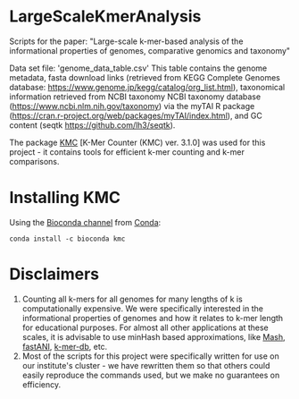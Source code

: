 # LargeScaleKmerAnalysis
Scripts for the paper: "Large-scale k-mer-based analysis of the informational properties of genomes, comparative genomics and taxonomy"

Data set file: 'genome_data_table.csv'
This table contains the genome metadata, fasta download links (retrieved from KEGG Complete Genomes database: https://www.genome.jp/kegg/catalog/org_list.html), taxonomical information retrieved from NCBI taxonomy NCBI taxonomy database (https://www.ncbi.nlm.nih.gov/taxonomy) via the myTAI R package (https://cran.r-project.org/web/packages/myTAI/index.html), and GC content (seqtk https://github.com/lh3/seqtk).

The package [KMC](http://sun.aei.polsl.pl/kmc) \[K-Mer Counter (KMC) ver. 3.1.0\] was used for this project - it contains tools for efficient k-mer counting and k-mer comparisons. 

# Installing KMC

Using the [Bioconda channel](https://bioconda.github.io/) from [Conda](https://conda.io/docs/install/quick.html):

```
conda install -c bioconda kmc
```

# Disclaimers
1. Counting all k-mers for all genomes for many lengths of k is computationally expensive. We were specifically interested in the informational properties of genomes and how it relates to k-mer length for educational purposes. For almost all other applications at these scales, it is advisable to use minHash based approximations, like [Mash](https://mash.readthedocs.io/en/latest/), [fastANI](https://github.com/ParBLiSS/FastANI), [k-mer-db](https://github.com/refresh-bio/kmer-db), etc.
2. Most of the scripts for this project were specifically written for use on our institute's cluster - we have rewritten them so that others could easily reproduce the commands used, but we make no guarantees on efficiency. 

